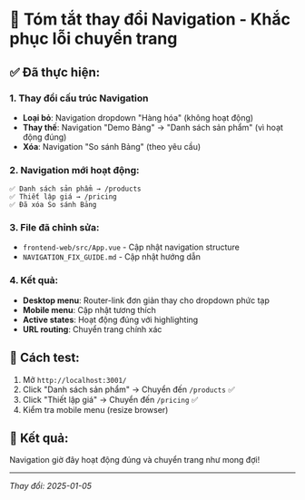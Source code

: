 # 🎯 Tóm tắt thay đổi Navigation - Khắc phục lỗi chuyển trang

## ✅ **Đã thực hiện:**

### 1. **Thay đổi cấu trúc Navigation**
- **Loại bỏ**: Navigation dropdown "Hàng hóa" (không hoạt động)
- **Thay thế**: Navigation "Demo Bảng" → "Danh sách sản phẩm" (vì hoạt động đúng)
- **Xóa**: Navigation "So sánh Bảng" (theo yêu cầu)

### 2. **Navigation mới hoạt động:**
```
✅ Danh sách sản phẩm → /products
✅ Thiết lập giá → /pricing  
✅ Đã xóa So sánh Bảng
```

### 3. **File đã chỉnh sửa:**
- `frontend-web/src/App.vue` - Cập nhật navigation structure
- `NAVIGATION_FIX_GUIDE.md` - Cập nhật hướng dẫn

### 4. **Kết quả:**
- **Desktop menu**: Router-link đơn giản thay cho dropdown phức tạp
- **Mobile menu**: Cập nhật tương thích 
- **Active states**: Hoạt động đúng với highlighting
- **URL routing**: Chuyển trang chính xác

## 🧪 **Cách test:**
1. Mở `http://localhost:3001/`
2. Click "Danh sách sản phẩm" → Chuyển đến `/products` ✅
3. Click "Thiết lập giá" → Chuyển đến `/pricing` ✅
4. Kiểm tra mobile menu (resize browser)

## 🎉 **Kết quả:**
Navigation giờ đây hoạt động đúng và chuyển trang như mong đợi!

---
*Thay đổi: 2025-01-05*
